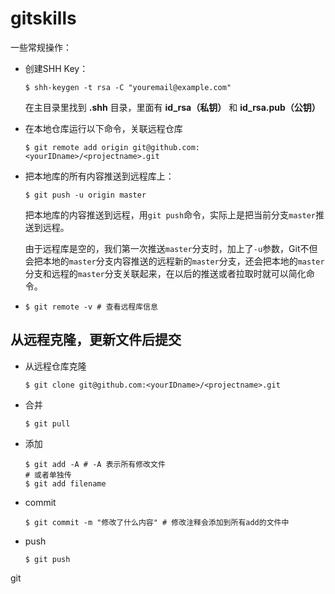# gitskills

一些常规操作：

- 创建SHH Key：

  ```
  $ shh-keygen -t rsa -C "youremail@example.com"
  ```

  在主目录里找到 **.shh** 目录，里面有 **id_rsa（私钥）**  和 **id_rsa.pub（公钥）**

- 在本地仓库运行以下命令，关联远程仓库

  ```
  $ git remote add origin git@github.com:<yourIDname>/<projectname>.git
  ```

- 把本地库的所有内容推送到远程库上：

  ```
  $ git push -u origin master
  ```

  把本地库的内容推送到远程，用`git push`命令，实际上是把当前分支`master`推送到远程。

  由于远程库是空的，我们第一次推送`master`分支时，加上了`-u`参数，Git不但会把本地的`master`分支内容推送的远程新的`master`分支，还会把本地的`master`分支和远程的`master`分支关联起来，在以后的推送或者拉取时就可以简化命令。

- ```
  $ git remote -v # 查看远程库信息
  ```

## 从远程克隆，更新文件后提交

- 从远程仓库克隆

  ```
  $ git clone git@github.com:<yourIDname>/<projectname>.git
  ```

- 合并

  ```
  $ git pull
  ```

- 添加

  ```
  $ git add -A # -A 表示所有修改文件
  # 或者单独传
  $ git add filename
  ```

- commit

  ```
  $ git commit -m "修改了什么内容" # 修改注释会添加到所有add的文件中
  ```

- push

  ```
  $ git push
  ```

  

git
